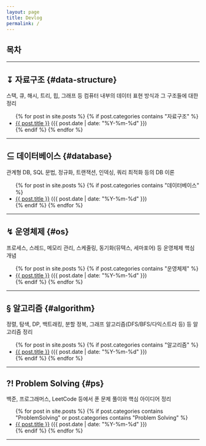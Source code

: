 ```yaml
---
layout: page
title: Devlog
permalink: /
---
```


<div id="toc">
  <h2>목차</h2>
  <!-- toc.js가 동적으로 이 아래를 채움 -->
</div>

---

## ↧ 자료구조 {#data-structure}
스택, 큐, 해시, 트리, 힙, 그래프 등 컴퓨터 내부의 데이터 표현 방식과 그 구조들에 대한 정리

<ul>
  {% for post in site.posts %}
    {% if post.categories contains "자료구조" %}
      <li><a href="{{ post.url }}">{{ post.title }}</a> ({{ post.date | date: "%Y-%m-%d" }})</li>
    {% endif %}
  {% endfor %}
</ul>

---

## ⊆ 데이터베이스 {#database}
관계형 DB, SQL 문법, 정규화, 트랜잭션, 인덱싱, 쿼리 최적화 등의 DB 이론

<ul>
  {% for post in site.posts %}
    {% if post.categories contains "데이터베이스" %}
      <li><a href="{{ post.url }}">{{ post.title }}</a> ({{ post.date | date: "%Y-%m-%d" }})</li>
    {% endif %}
  {% endfor %}
</ul>

---

## ↯ 운영체제 {#os}
프로세스, 스레드, 메모리 관리, 스케줄링, 동기화(뮤텍스, 세마포어) 등 운영체제 핵심 개념

<ul>
  {% for post in site.posts %}
    {% if post.categories contains "운영체제" %}
      <li><a href="{{ post.url }}">{{ post.title }}</a> ({{ post.date | date: "%Y-%m-%d" }})</li>
    {% endif %}
  {% endfor %}
</ul>

---

## § 알고리즘 {#algorithm}
정렬, 탐색, DP, 백트래킹, 분할 정복, 그래프 알고리즘(DFS/BFS/다익스트라 등) 등 알고리즘 정리

<ul>
  {% for post in site.posts %}
    {% if post.categories contains "알고리즘" %}
      <li><a href="{{ post.url }}">{{ post.title }}</a> ({{ post.date | date: "%Y-%m-%d" }})</li>
    {% endif %}
  {% endfor %}
</ul>

---

## ?! Problem Solving {#ps}
백준, 프로그래머스, LeetCode 등에서 푼 문제 풀이와 핵심 아이디어 정리

<ul>
  {% for post in site.posts %}
    {% if post.categories contains "ProblemSolving" or post.categories contains "Problem Solving" %}
      <li><a href="{{ post.url }}">{{ post.title }}</a> ({{ post.date | date: "%Y-%m-%d" }})</li>
    {% endif %}
  {% endfor %}
</ul>

---
